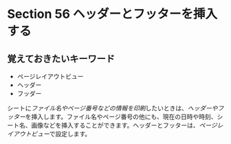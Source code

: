 # Section 56 ヘッダーとフッターを挿入する

## 覚えておきたいキーワード
- ページレイアウトビュー
- ヘッダー
- フッダー

シートに<em>ファイル名やページ番号などの情報を印刷</em>したいときは、<em>ヘッダーやフッター</em>を挿入します。ファイル名やページ番号の他にも、現在の日時や時刻、シート名、画像などを挿入することができます。ヘッダーとフッターは、<em>ページレイアウトビュー</em>で設定します。
